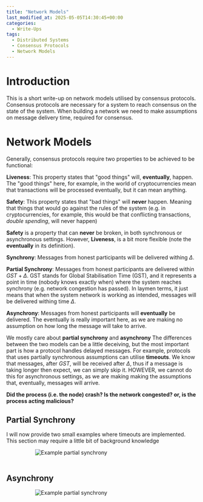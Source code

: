 ```yaml
---
title: "Network Models"
last_modified_at: 2025-05-05T14:30:45+00:00
categories:
  - Write-Ups
tags:
  - Distributed Systems 
  - Consensus Protocols
  - Network Models
---
```

<script type="text/javascript" async
  src="https://cdnjs.cloudflare.com/ajax/libs/mathjax/2.7.7/MathJax.js?config=TeX-MML-AM_CHTML">
</script>


<link rel="stylesheet" type="text/css" href="http://tikzjax.com/v1/fonts.css">
<script src="https://tikzjax.com/v1/tikzjax.js"></script>

<script type="text/x-mathjax-config">
  MathJax.Hub.Config({
    tex2jax: {
      inlineMath: [['$','$'], ['\\(','\\)']],
      displayMath: [['$$','$$'], ['\\[','\\]']],
      processEscapes: true
    },
    TeX: {
      equationNumbers: { autoNumber: "AMS" }
    }
  });
</script>

# Introduction
This is a short write-up on network models utilised by consensus protocols. Consensus protocols are necessary for a system to reach consensus on the state of the system. When building a network we need to make assumptions on message delivery time, required for consensus. 


# Network Models
Generally, consensus protocols require two properties to be achieved to be functional:

**Liveness**: This property states that "good things" will, **eventually**, happen. The "good things" here, for example, in the world of cryptocurrencies mean that transactions will be processed eventually, but it can mean anything. 

**Safety**: This property states that "bad things" will **never** happen. Meaning that things that would go against the rules of the system (e.g. in cryptocurrencies, for example, this would be that conflicting transactions, *double spending*, will never happen)

**Safety** is a property that can **never** be broken, in both synchronous or asynchronous settings. However, **Liveness**, is a bit more flexible (note the **eventually** in its definition).

**Synchrony**: Messages from honest participants will be delivered withing $\Delta$.

**Partial Synchrony**: Messages from honest participants are delivered within $GST+\Delta$. GST stands for Global Stabilisation Time (GST), and it represents a point in time (nobody knows exactly when) where the system reaches synchrony (e.g. network congestion has passed). In laymen terms, it just means that when the system network is working as intended, messages will be delivered withing time $\Delta$.

**Asynchrony**: Messages from honest participants will **eventually** be delivered. The eventually is really important here, as we are making no assumption on how long the message will take to arrive. 

We mostly care about **partial synchrony** and **asynchrony** The differences between the two models can be a little deceiving, but the most important part is how a protocol handles delayed messages. For example, protocols that uses partially synchronous assumptions can utilise **timeouts**. We know that messages, after $GST$, will be received after $\Delta$, thus if a message is taking longer then expect, we can simply skip it. HOWEVER, we cannot do this for asynchronous settings, as we are making making the assumptions that, eventually, messages will arrive. 

**Did the process (i.e. the node) crash? Is the network congested? or, is the process acting malicious?**



## Partial Synchrony
I will now provide two small examples where timeouts are implemented. This section may require a little bit of background knowledge

<div class="svg-container">
<img src="{{ site.baseurl }}/assets/graphs/network_model/partial_synchrony.svg" alt="Example partial synchrony" class="responsive-svg">
</div>
<br/>

## Asynchrony
<div class="svg-container">
<img src="{{ site.baseurl }}/assets/graphs/network_model/asynchrony.svg" alt="Example partial synchrony" class="responsive-svg">
</div>
<br/>

<style>
svg [stroke="rgb(0%, 0%, 0%)"], svg [fill="rgb(0%, 0%, 0%)"] {
    fill: white !important;
    stroke: white!important;

}

  .svg-container {
    display: flex;
    justify-content: center;
    width: 100%;
  }
  
  .responsive-svg {
    min-width: 70%;
    height: auto;
  }
  
  .inverted {
    filter: invert(100%);
  }
</style>



 


